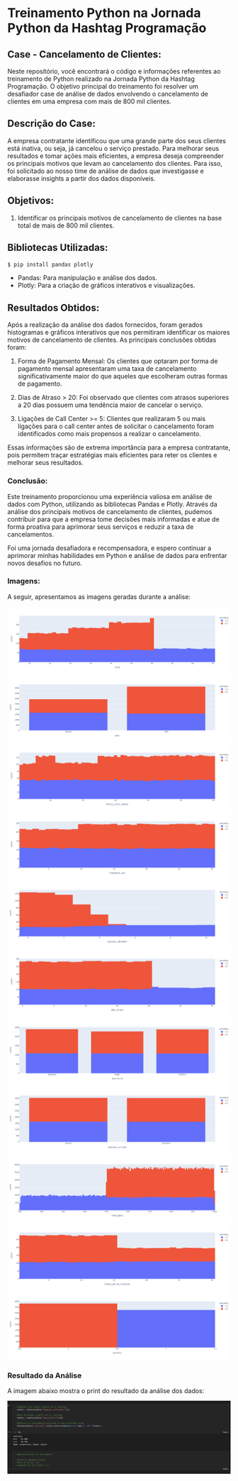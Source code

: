 # Treinamento Python na Jornada Python da Hashtag Programação
## Case - Cancelamento de Clientes:
Neste repositório, você encontrará o código e informações referentes ao treinamento de Python realizado na Jornada Python da Hashtag Programação. O objetivo principal do treinamento foi resolver um desafiador case de análise de dados envolvendo o cancelamento de clientes em uma empresa com mais de 800 mil clientes.

## Descrição do Case:
A empresa contratante identificou que uma grande parte dos seus clientes está inativa, ou seja, já cancelou o serviço prestado. Para melhorar seus resultados e tomar ações mais eficientes, a empresa deseja compreender os principais motivos que levam ao cancelamento dos clientes. Para isso, foi solicitado ao nosso time de análise de dados que investigasse e elaborasse insights a partir dos dados disponíveis.

## Objetivos:
1. Identificar os principais motivos de cancelamento de clientes na base total de mais de 800 mil clientes.

## Bibliotecas Utilizadas:
```
$ pip install pandas plotly
```
- Pandas: Para manipulação e análise dos dados.
- Plotly: Para a criação de gráficos interativos e visualizações.

## Resultados Obtidos:

Após a realização da análise dos dados fornecidos, foram gerados histogramas e gráficos interativos que nos permitiram identificar os maiores motivos de cancelamento de clientes. As principais conclusões obtidas foram:

1. Forma de Pagamento Mensal: Os clientes que optaram por forma de pagamento mensal apresentaram uma taxa de cancelamento significativamente maior do que aqueles que escolheram outras formas de pagamento.

2. Dias de Atraso > 20: Foi observado que clientes com atrasos superiores a 20 dias possuem uma tendência maior de cancelar o serviço.

3. Ligações de Call Center >= 5: Clientes que realizaram 5 ou mais ligações para o call center antes de solicitar o cancelamento foram identificados como mais propensos a realizar o cancelamento.

Essas informações são de extrema importância para a empresa contratante, pois permitem traçar estratégias mais eficientes para reter os clientes e melhorar seus resultados.

### Conclusão:

Este treinamento proporcionou uma experiência valiosa em análise de dados com Python, utilizando as bibliotecas Pandas e Plotly. Através da análise dos principais motivos de cancelamento de clientes, pudemos contribuir para que a empresa tome decisões mais informadas e atue de forma proativa para aprimorar seus serviços e reduzir a taxa de cancelamentos.

Foi uma jornada desafiadora e recompensadora, e espero continuar a aprimorar minhas habilidades em Python e análise de dados para enfrentar novos desafios no futuro.

### Imagens:

A seguir, apresentamos as imagens geradas durante a análise:

![histograma 01](img/img01.png)
![histograma 02](img/img02.png)
![histograma 03](img/img03.png)
![histograma 04](img/img04.png)
![histograma 05](img/img05.png)
![histograma 06](img/img06.png)
![histograma 07](img/img07.png)
![histograma 08](img/img08.png)
![histograma 09](img/img09.png)
![histograma 10](img/img10.png)
![histograma 11](img/img11.png)

### Resultado da Análise

A imagem abaixo mostra o print do resultado da análise dos dados:

![Resultado da Análise](img/img12.PNG)
